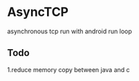 AsyncTCP
========

asynchronous tcp run with android run loop

Todo
--------
1.reduce memory copy between java and c

